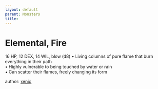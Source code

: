 ```yaml
---
layout: default
parent: Monsters 
title: 
--- 
```

# Elemental, Fire
16 HP, 12 DEX, 14 WIL, blow (d8)
• Living columns of pure flame that burn everything in their path  
• Highly vulnerable to being touched by water or rain  
• Can scatter their flames, freely changing its form  




author: [xenio](https://xenioinabottle.blogspot.com/2021/02/classic-monsters-for-cairnito-part-1.html) 


